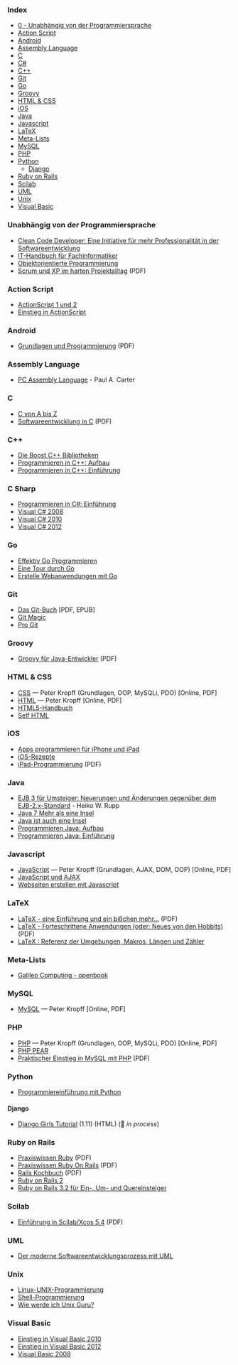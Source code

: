 ### Index

* [0 - Unabhängig von der Programmiersprache](#unabh%C3%A4ngig-von-der-programmiersprache)
* [Action Script](#action-script)
* [Android](#android)
* [Assembly Language](#assembly-language)
* [C](#c)
* [C#](#c-sharp)
* [C++](#c-1)
* [Git](#git)
* [Go](#go)
* [Groovy](#groovy)
* [HTML & CSS](#html--css)
* [iOS](#ios)
* [Java](#java)
* [Javascript](#javascript)
* [LaTeX](#latex)
* [Meta-Lists](#meta-lists)
* [MySQL](#mysql)
* [PHP](#php)
* [Python](#python)
  * [Django](#django)
* [Ruby on Rails](#ruby-on-rails)
* [Scilab](#scilab)
* [UML](#uml)
* [Unix](#unix)
* [Visual Basic](#visual-basic)


### Unabhängig von der Programmiersprache

* [Clean Code Developer: Eine Initiative für mehr Professionalität in der Softwareentwicklung](http://clean-code-developer.de)
* [IT-Handbuch für Fachinformatiker](http://openbook.rheinwerk-verlag.de/it_handbuch/)
* [Objektorientierte Programmierung](http://openbook.rheinwerk-verlag.de/oop/)
* [Scrum und XP im harten Projektalltag](http://www.infoq.com/resource/news/2007/06/scrum-xp-book/en/resources/ScrumAndXpFromTheTrenchesonline_German.pdf) (PDF)


### Action Script

* [ActionScript 1 und 2](http://openbook.rheinwerk-verlag.de/actionscript/)
* [Einstieg in ActionScript](http://openbook.rheinwerk-verlag.de/actionscript_einstieg/)


### Android

* [Grundlagen und Programmierung](http://www.dpunkt.de/ebooks_files/free/3436.pdf) (PDF)


### Assembly Language

* [PC Assembly Language](http://drpaulcarter.com/pcasm/) - Paul A. Carter


### C

* [C von A bis Z](http://openbook.rheinwerk-verlag.de/c_von_a_bis_z/)
* [Softwareentwicklung in C](http://www.asc.tuwien.ac.at/~eprog/download/schmaranz.pdf) (PDF)


### C++

* [Die Boost C++ Bibliotheken](http://dieboostcppbibliotheken.de)
* [Programmieren in C++: Aufbau](http://www.highscore.de/cpp/aufbau/)
* [Programmieren in C++: Einführung](http://www.highscore.de/cpp/einfuehrung/)


### C Sharp

* [Programmieren in C#: Einführung](http://www.highscore.de/csharp/einfuehrung/)
* [Visual C# 2008](http://openbook.rheinwerk-verlag.de/visual_csharp/)
* [Visual C# 2010](http://openbook.rheinwerk-verlag.de/visual_csharp_2010/)
* [Visual C# 2012](http://openbook.rheinwerk-verlag.de/visual_csharp_2012/)


### Go

* [Effektiv Go Programmieren](http://www.bitloeffel.de/DOC/golang/effective_go_de.html)
* [Eine Tour durch Go](https://go-tour-de.appspot.com/welcome/1)
* [Erstelle Webanwendungen mit Go](https://astaxie.gitbooks.io/build-web-application-with-golang/content/de/)


### Git

* [Das Git-Buch](http://gitbu.ch) [PDF, EPUB]
* [Git Magic](http://www-cs-students.stanford.edu/~blynn/gitmagic/intl/de/)
* [Pro Git](http://git-scm.com/book/de/v1)


### Groovy

* [Groovy für Java-Entwickler](http://examples.oreilly.de/openbooks/pdf_groovyger.pdf) (PDF)


### HTML & CSS

* [CSS](http://www.peterkropff.de/site/css/css.htm) — Peter Kropff (Grundlagen, OOP, MySQLi, PDO) [Online, PDF]
* [HTML](http://www.peterkropff.de/site/html/html.htm) — Peter Kropff [Online, PDF]
* [HTML5-Handbuch](http://webkompetenz.wikidot.com/docs:html-handbuch)
* [Self HTML](https://wiki.selfhtml.org/wiki/Startseite)


### iOS

* [Apps programmieren für iPhone und iPad](http://openbook.rheinwerk-verlag.de/apps_programmieren_fuer_iphone_und_ipad/)
* [iOS-Rezepte](http://examples.oreilly.de/openbooks/iosrecipesger.zip)
* [iPad-Programmierung](http://examples.oreilly.de/openbooks/pdf_ipadprogpragger.pdf) (PDF)


### Java

* [EJB 3 für Umsteiger: Neuerungen und Änderungen gegenüber dem EJB-2.x-Standard](http://bsd.de/e3fu/umfrage.html) - Heiko W. Rupp
* [Java 7 Mehr als eine Insel](http://openbook.rheinwerk-verlag.de/java7/)
* [Java ist auch eine Insel](http://openbook.rheinwerk-verlag.de/javainsel/)
* [Programmieren Java: Aufbau](http://www.highscore.de/java/aufbau/)
* [Programmieren Java: Einführung](http://www.highscore.de/java/einfuehrung/)


### Javascript

* [JavaScript](http://www.peterkropff.de/site/javascript/javascript.htm) — Peter Kropff (Grundlagen, AJAX, DOM, OOP) [Online, PDF]
* [JavaScript und AJAX](http://openbook.rheinwerk-verlag.de/javascript_ajax/)
* [Webseiten erstellen mit Javascript](http://www.highscore.de/javascript/)


### LaTeX

* [LaTeX - eine Einführung und ein bißchen mehr...](http://www.fernuni-hagen.de/imperia/md/content/zmi_2010/a026_latex_einf.pdf) (PDF)
* [LaTeX - Forteschrittene Anwendungen (oder: Neues von den Hobbits)](http://www.fernuni-hagen.de/imperia/md/content/zmi_2010/a027_latex_fort.pdf) (PDF)
* [LaTeX : Referenz der Umgebungen, Makros, Längen und Zähler](http://www.lehmanns.de/page/latexreferenz)


### Meta-Lists

* [Galileo Computing - openbook](https://www.rheinwerk-verlag.de/openbook/)


### MySQL

* [MySQL](http://www.peterkropff.de/site/mysql/mysql.htm) — Peter Kropff [Online, PDF]


### PHP

* [PHP](http://www.peterkropff.de/site/php/php.htm) — Peter Kropff (Grundlagen, OOP, MySQLi, PDO) [Online, PDF]
* [PHP PEAR](http://openbook.rheinwerk-verlag.de/php_pear/)
* [Praktischer Einstieg in MySQL mit PHP](http://examples.oreilly.de/openbooks/pdf_einmysql2ger.pdf) (PDF)


### Python

* [Programmiereinführung mit Python](http://opentechschool.github.io/python-beginners/de/)


#### Django

* [Django Girls Tutorial](https://tutorial.djangogirls.org/es/) (1.11) (HTML) (:construction: *in process*)


### Ruby on Rails

* [Praxiswissen Ruby](http://www.oreilly.de/german/freebooks/rubybasger/pdf_rubybasger.pdf) (PDF)
* [Praxiswissen Ruby On Rails](http://examples.oreilly.de/openbooks/pdf_rubyonrailsbasger.pdf) (PDF)
* [Rails Kochbuch](http://examples.oreilly.de/openbooks/pdf_railsckbkger.pdf) (PDF)
* [Ruby on Rails 2](http://openbook.rheinwerk-verlag.de/ruby_on_rails/)
* [Ruby on Rails 3.2 für Ein-, Um- und Quereinsteiger](http://ruby-auf-schienen.de/3.2/)


### Scilab

* [Einführung in Scilab/Xcos 5.4](http://www.buech-gifhorn.de/scilab/Einfuehrung.pdf) (PDF)


### UML

* [Der moderne Softwareentwicklungsprozess mit UML](http://www.highscore.de/uml/)


### Unix

* [Linux-UNIX-Programmierung](http://openbook.rheinwerk-verlag.de/linux_unix_programmierung/)
* [Shell-Programmierung](http://openbook.rheinwerk-verlag.de/shell_programmierung/)
* [Wie werde ich Unix Guru?](http://openbook.rheinwerk-verlag.de/unix_guru/)


### Visual Basic

* [Einstieg in Visual Basic 2010](http://openbook.rheinwerk-verlag.de/einstieg_vb_2010/)
* [Einstieg in Visual Basic 2012](http://openbook.rheinwerk-verlag.de/einstieg_vb_2012/)
* [Visual Basic 2008](http://openbook.rheinwerk-verlag.de/visualbasic_2008/)

